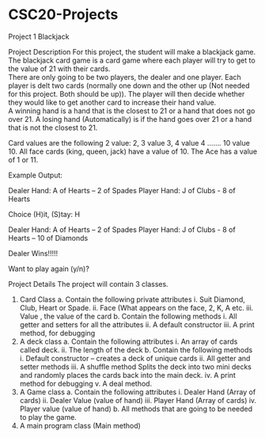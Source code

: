# CSC20-Projects
Project 1
Blackjack

Project Description
For this project, the student will make a blackjack game.  The blackjack card game is a card game where each player will try to get to the value of 21 with their cards.  
There are only going to be two players, the dealer and one player.  Each player is delt two cards (normally one down and the other up (Not needed for this project.  Both should be up)).  The player will then decide whether they would like to get another card to increase their hand value.  
A winning hand is a hand that is the closest to 21 or a hand that does not go over 21.
A losing hand (Automatically) is if the hand goes over 21 or a hand that is not the closest to 21.

Card values are the following
2 value: 2, 3 value 3, 4 value 4 ……. 10 value 10.  All face cards (king, queen, jack) have a value of 10.  The Ace has a value of 1 or 11.

Example Output:

Dealer Hand:
A of Hearts  – 2 of Spades
Player Hand:
J of Clubs  - 8 of Hearts

Choice (H)it, (S)tay: H

Dealer Hand:
A of Hearts  – 2 of Spades
Player Hand:
J of Clubs  - 8 of Hearts – 10 of Diamonds

Dealer Wins!!!!!

Want to play again (y/n)?

Project Details
The project will contain 3 classes.
1.	Card Class
a.	Contain the following private attributes
i.	Suit Diamond, Club, Heart or Spade.
ii.	Face (What appears on the face, 2, K, A etc.
iii.	Value , the value of the card
b.	Contain the following methods
i.	All getter and setters for all the attributes
ii.	A default constructor
iii.	A print method, for debugging
2.	A deck class
a.	Contain the following attributes
i.	An array of cards called deck.
ii.	The length of the deck
b.	Contain the following methods
i.	Default constructor – creates a deck of unique cards
ii.	All getter and setter methods
iii.	A shuffle method Splits the deck into two mini decks and randomly places the cards back into the main deck.
iv.	A print method for debugging
v.	A deal method.
3.	A Game class
a.	Contain the following attributes
i.	Dealer Hand (Array of cards)
ii.	Dealer Value (value of hand)
iii.	Player Hand (Array of cards)
iv.	Player value (value of hand)
b.	All methods that are going to be needed to play the game.
4.	A main program class (Main method)

